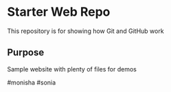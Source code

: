 # Starter Web Repo

This repository is for showing how Git and GitHub work

## Purpose

Sample website with plenty of files for demos

#monisha
#sonia